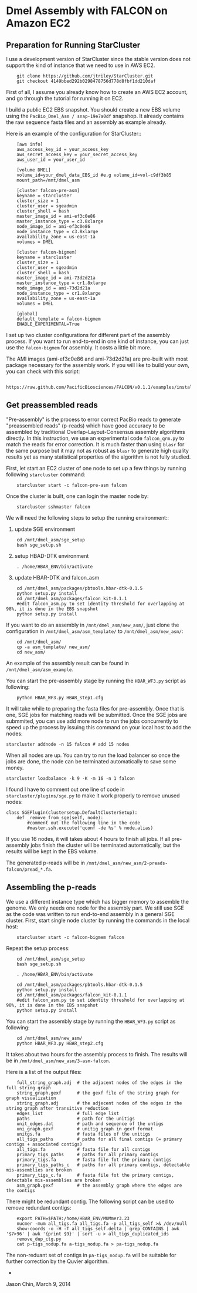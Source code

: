 Dmel Assembly with FALCON on Amazon EC2
=========================================

Preparation for Running StarCluster
-----------------------------------

I use a development version of StarCluster since the stable version does
not support the kind of instance that we need to use in AWS EC2.

```
    git clone https://github.com/jtriley/StarCluster.git
    git checkout 4149bbed292b0298478756d778d8fbf1dd210daf
```

First of all, I assume you already know how to create an AWS EC2 account, and
go through the tutorial for running it on EC2.

I build a public EC2 EBS snapshot. You should create a new EBS volume using the
`PacBio_Dmel_Asm / snap-19e7a0df` snapshop. It already contains the raw
sequence fasta files and an assembly as example already.

Here is an example of the configuration for StarCluster::

```
    [aws info]
    aws_access_key_id = your_access_key
    aws_secret_access_key = your_secret_access_key
    aws_user_id = your_user_id

    [volume DMEL]
    volume_id=your_dmel_data_EBS_id #e.g volume_id=vol-c9df3b85
    mount_path=/mnt/dmel_asm

    [cluster falcon-pre-asm]
    keyname = starcluster
    cluster_size = 1
    cluster_user = sgeadmin
    cluster_shell = bash
    master_image_id = ami-ef3c0e86
    master_instance_type = c3.8xlarge
    node_image_id = ami-ef3c0e86
    node_instance_type = c3.8xlarge
    availability_zone = us-east-1a
    volumes = DMEL

    [cluster falcon-bigmem]
    keyname = starcluster
    cluster_size = 1
    cluster_user = sgeadmin
    cluster_shell = bash
    master_image_id = ami-73d2d21a
    master_instance_type = cr1.8xlarge
    node_image_id = ami-73d2d21a
    node_instance_type = cr1.8xlarge
    availability_zone = us-east-1a
    volumes = DMEL

    [global]
    default_template = falcon-bigmem
    ENABLE_EXPERIMENTAL=True
```

I set up two cluster configurations for different part of the assembly process.
If you want to run end-to-end in one kind of instance, you can just use the 
`falcon-bigmem` for assembly. It costs a little bit more.

The AMI images (ami-ef3c0e86 and ami-73d2d21a) are pre-built with most package
necessary for the assembly work. If you will like to build your own, you can
check with this script:

```
    https://raw.github.com/PacificBiosciences/FALCON/v0.1.1/examples/install_note.sh
```

Get preassembled reads
------------------------

"Pre-assembly" is the process to error correct PacBio reads to generate
"preassembled reads" (p-reads) which have good accuracy to be assembled by
traditional Overlap-Layout-Consensus assembly algorithms directly. In this
instruction, we use an experimental code `falcon_qrm.py` to match the reads for
error correction. It is much faster than using `blasr` for the same purpose but
it may not as robust as `blasr` to generate high quality results yet as many
statistical properties of the algorithm is not fully studied.


First, let start an EC2 cluster of one node to set up a few things by running 
following `starcluster` command:

```
    starcluster start -c falcon-pre-asm falcon
```

Once the cluster is built, one can login the master node by:

```
    starcluster sshmaster falcon
```

We will need the following steps to setup the running environment::

1. update SGE environment

```
    cd /mnt/dmel_asm/sge_setup
    bash sge_setup.sh
```

2. setup HBAD-DTK environment

```
    . /home/HBAR_ENV/bin/activate
```

3. update HBAR-DTK and falcon_asm

```
    cd /mnt/dmel_asm/packages/pbtools.hbar-dtk-0.1.5
    python setup.py install
    cd /mnt/dmel_asm/packages/falcon_kit-0.1.1
    #edit falcon_asm.py to set identity threshold for overlapping at 98%, it is done in the EBS snapshot
    python setup.py install
```

If you want to do an assembly in `/mnt/dmel_asm/new_asm/`, just clone the 
configuration in `/mnt/dmel_asm/asm_template/` to `/mnt/dmel_asm/new_asm/`:

```
    cd /mnt/dmel_asm/
    cp -a asm_template/ new_asm/
    cd new_asm/
```

An example of the assembly result can be found in `/mnt/dmel_asm/asm_example`.

You can start the pre-assembly stage by running the `HBAR_WF3.py` script as following:

```
    python HBAR_WF3.py HBAR_step1.cfg
```

It will take while to preparing the fasta files for pre-assembly. Once that is
one, SGE jobs for matching reads will be submitted. Once the SGE jobs are
submmited, you can use add more node to run the jobs concurrently to speed up
the process by issuing this command on your local host to add the nodes:

    starcluster addnode -n 15 falcon # add 15 nodes 

When all nodes are up. You can try to run the load balancer so once the jobs are
done, the node can be terminated automatically to save some money.

    starcluster loadbalance -k 9 -K -m 16 -n 1 falcon

I found I have to comment out one line of code in `starcluster/plugins/sge.py`
to make it work properly to remove unused nodes:
    
    class SGEPlugin(clustersetup.DefaultClusterSetup):
        def _remove_from_sge(self, node):
            #comment out the following line in the code
            #master.ssh.execute('qconf -de %s' % node.alias)

If you use 16 nodes, it will takes about 4 hours to finish all jobs.  If all
pre-assembly jobs finish the cluster will be terminated automatically, but the
results will be kept in the EBS volume.

The generated p-reads will be in `/mnt/dmel_asm/new_asm/2-preads-falcon/pread_*.fa`.

Assembling the p-reads
------------------------

We use a different instance type which has bigger memory to assemble the genome. We
only needs one node for the assembly part.  We still use SGE as the code was written 
to run end-to-end assembly in a general SGE cluster. First, start single node cluster by
running the commands in the local host:

```
    starcluster start -c falcon-bigmem falcon
```

Repeat the setup process:

```
    cd /mnt/dmel_asm/sge_setup
    bash sge_setup.sh

    . /home/HBAR_ENV/bin/activate

    cd /mnt/dmel_asm/packages/pbtools.hbar-dtk-0.1.5
    python setup.py install
    cd /mnt/dmel_asm/packages/falcon_kit-0.1.1
    #edit falcon_asm.py to set identity threshold for overlapping at 98%, it is done in the EBS snapshot
    python setup.py install
```

You can start the assembly stage by running the `HBAR_WF3.py` script as following:

```
    cd /mnt/dmel_asm/new_asm/
    python HBAR_WF3.py HBAR_step2.cfg
```

It takes about two hours for the assembly process to finish. The results will 
be in `/mnt/dmel_asm/new_asm/3-asm-falcon`. 

Here is a list of the output files:

```
    full_string_graph.adj  # the adjacent nodes of the edges in the full string graph
    string_graph.gexf      # the gexf file of the string graph for graph visualization
    string_graph.adj       # the adjecent nodes of the edges in the string graph after transitive reduction
    edges_list             # full edge list 
    paths                  # path for the unitigs
    unit_edges.dat         # path and sequence of the untigs
    uni_graph.gexf         # unitig graph in gexf format 
    unitgs.fa              # fasta files of the unitigs
    all_tigs_paths         # paths for all final contigs (= primary contigs + associated contigs)
    all_tigs.fa            # fasta file for all contigs
    primary_tigs_paths     # paths for all primary contigs 
    primary_tigs.fa        # fasta file fot the primary contigs
    primary_tigs_paths_c   # paths for all primary contigs, detectable mis-assemblies are broken 
    primary_tigs_c.fa      # fasta file fot the primary contigs, detectable mis-assemblies are broken
    asm_graph.gexf         # the assembly graph where the edges are the contigs
```

There might be redundant contig. The following script can be used to remove
redundant contigs:

```
    export PATH=$PATH:/home/HBAR_ENV/MUMmer3.23
    nucmer -mum all_tigs.fa all_tigs.fa -p all_tigs_self >& /dev/null
    show-coords -o -H -T all_tigs_self.delta | grep CONTAINS | awk '$7>96' | awk '{print $9}' | sort -u > all_tigs_duplicated_ids
    remove_dup_ctg.py
    cat p-tigs_nodup.fa a-tigs_nodup.fa > pa-tigs_nodup.fa
```

The non-reduant set of contigs in `pa-tigs_nodup.fa` will be suitable for further correction
by the Quvier algorithm. 

-
Jason Chin, March 9, 2014

